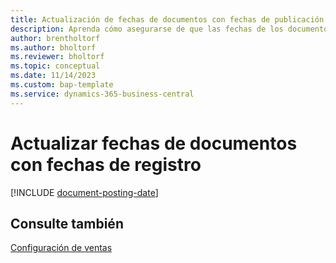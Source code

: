 ```yaml
---
title: Actualización de fechas de documentos con fechas de publicación
description: Aprenda cómo asegurarse de que las fechas de los documentos de ventas y compras coincidan con sus fechas de publicación.
author: brentholtorf
ms.author: bholtorf
ms.reviewer: bholtorf
ms.topic: conceptual
ms.date: 11/14/2023
ms.custom: bap-template
ms.service: dynamics-365-business-central
---
```

# Actualizar fechas de documentos con fechas de registro

[!INCLUDE [document-posting-date](includes/document-posting-date.md)]

## Consulte también

[Configuración de ventas](sales-setup-sales.md)
